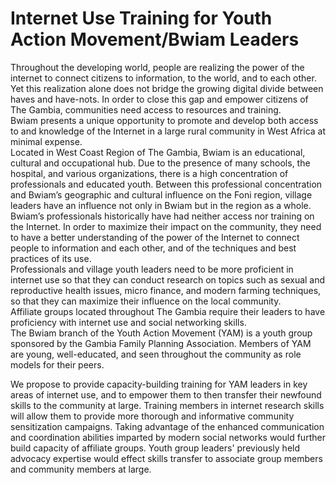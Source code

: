 # Internet Use Training for Youth Action Movement/Bwiam Leaders #
Throughout the developing world, people are realizing the power of the internet to connect citizens to information, to the world, and to each other.  Yet this realization alone does not bridge the growing digital divide between haves and have-nots. In order to close this gap and empower citizens of The Gambia, communities need access to resources and training.  
Bwiam presents a unique opportunity to promote and develop both access to and knowledge of the Internet in a large rural community in West Africa at minimal expense.  
Located in West Coast Region of The Gambia, Bwiam is an educational, cultural and occupational hub. Due to the presence of many schools, the hospital, and various organizations, there is a high concentration of professionals and educated youth. Between this professional concentration and Bwiam’s geographic and cultural influence on the Foni region, village leaders have an influence not only in Bwiam but in the region as a whole.  
Bwiam’s professionals historically have had neither access nor training on the Internet. In order to maximize their impact on the community, they need to have a better understanding of the power of the Internet to connect people to information and each other, and of the techniques and best practices of its use.  
Professionals and village youth leaders need to be more proficient in internet use so that they can conduct research on topics such as sexual and reproductive health issues, micro finance, and modern farming techniques, so that they can maximize their influence on the local community.  
Affiliate groups located throughout The Gambia require their leaders to have proficiency with internet use and social networking skills.  
The Bwiam branch of the Youth Action Movement (YAM) is a youth group sponsored by the Gambia Family Planning Association. Members of YAM are young, well-educated, and seen throughout the community as role models for their peers.  

We propose to provide capacity-building training for YAM leaders in key areas of internet use, and to empower them to then transfer their newfound skills to the community at large. Training members in internet research skills will allow them to provide more thorough and informative community sensitization campaigns. Taking advantage of the enhanced communication and coordination abilities imparted by modern social networks would further build capacity of affiliate groups. Youth group leaders' previously held advocacy expertise would effect skills transfer to associate group members and community members at large.
